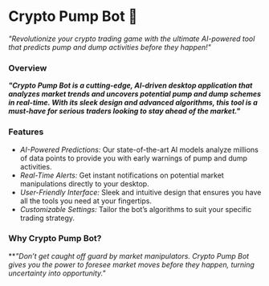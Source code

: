 # Crypto Pump Bot 🚀
_"Revolutionize your crypto trading game with the ultimate AI-powered tool that predicts pump and dump activities before they happen!"_

### Overview
**_"Crypto Pump Bot is a cutting-edge, AI-driven desktop application that analyzes market trends and uncovers potential pump and dump schemes in real-time. With its sleek design and advanced algorithms, this tool is a must-have for serious traders looking to stay ahead of the market."_**

### Features
- _AI-Powered Predictions:_ Our state-of-the-art AI models analyze millions of data points to provide you with early warnings of pump and dump activities.
- _Real-Time Alerts:_ Get instant notifications on potential market manipulations directly to your desktop.
- _User-Friendly Interface:_ Sleek and intuitive design that ensures you have all the tools you need at your fingertips.
- _Customizable Settings:_ Tailor the bot’s algorithms to suit your specific trading strategy.

### Why Crypto Pump Bot?
**_"Don’t get caught off guard by market manipulators. Crypto Pump Bot gives you the power to foresee market moves before they happen, turning uncertainty into opportunity."_
